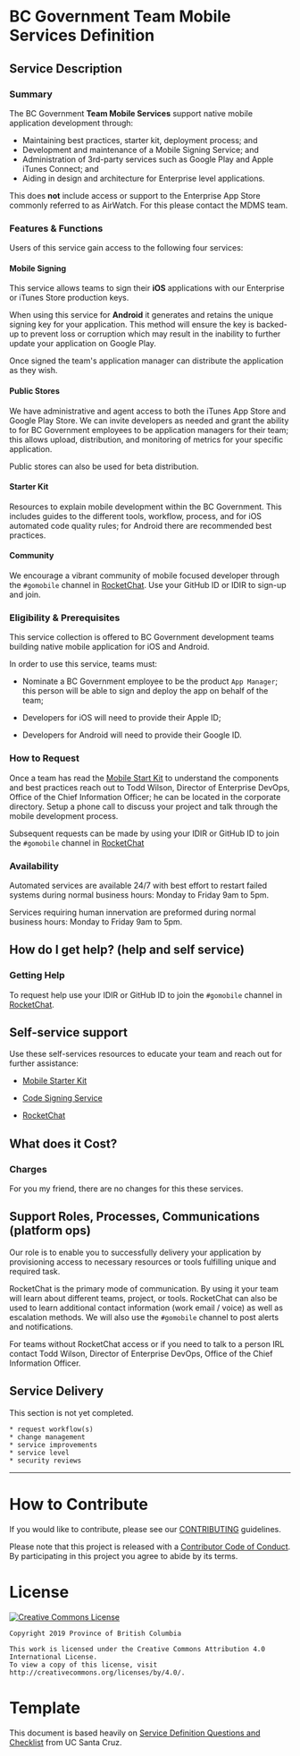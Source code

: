 # BC Government Team Mobile Services Definition

## Service Description

### Summary

The BC Government **Team Mobile Services** support native mobile application development through:

- Maintaining best practices, starter kit, deployment process; and
- Development and maintenance of a Mobile Signing Service; and
- Administration of 3rd-party services such as Google Play and Apple iTunes Connect; and
- Aiding in design and architecture for Enterprise level applications.

This does **not** include access or support to the Enterprise App Store commonly referred to as AirWatch. For this please contact the MDMS team.

### Features & Functions

Users of this service gain access to the following four services:

#### Mobile Signing

This service allows teams to sign their **iOS** applications with our Enterprise or iTunes Store production keys.

When using this service for **Android** it generates and retains the unique signing key for your application. This method will ensure the key is backed-up to prevent loss or corruption which may result in the inability to further update your application on Google Play.

 Once signed the team's application manager can distribute the application as they wish.

#### Public Stores

We have administrative and agent access to both the iTunes App Store and Google Play Store. We can invite developers as needed and grant the ability to for BC Government employees to be application managers for their team; this allows upload, distribution, and monitoring of metrics for your specific application.

Public stores can also be used for beta distribution.

#### Starter Kit

Resources to explain mobile development within the BC Government. This includes guides to the different tools, workflow, process, and for iOS automated code quality rules; for Android there are recommended best practices.

#### Community

We encourage a vibrant community of mobile focused developer through the `#gomobile` channel in [RocketChat](https://reggie.pathfinder.gov.bc.ca/?intention=LOGIN#error=login_required). Use your GitHub ID or IDIR to sign-up and join.


### Eligibility & Prerequisites

This service collection is offered to BC Government development teams building native mobile application for iOS and Android.

In order to use this service, teams must:

* Nominate a BC Government employee to be the product `App Manager`; this person will be able to sign and deploy the app on behalf of the team;

* Developers for iOS will need to provide their Apple ID;

* Developers for Android will need to provide their Google ID.

### How to Request

Once a team has read the [Mobile Start Kit](./README.md) to understand the components and best practices reach out to Todd Wilson, Director of Enterprise DevOps, Office of the Chief Information Officer; he can be located in the corporate directory. Setup a phone call to discuss your project and talk through the mobile development process. 

Subsequent requests can be made by using your IDIR or GitHub ID to join the `#gomobile` channel in [RocketChat](https://reggie.pathfinder.gov.bc.ca/?intention=LOGIN#error=login_required)

### Availability 

Automated services are available 24/7 with best effort to restart failed systems during normal business hours: Monday to Friday 9am to 5pm.

Services requiring human innervation are preformed during normal business hours: Monday to Friday 9am to 5pm.


## How do I get help? (help and self service)

### Getting Help

To request help use your IDIR or GitHub ID to join the `#gomobile` channel in [RocketChat](https://reggie.pathfinder.gov.bc.ca/?intention=LOGIN#error=login_required).

## Self-service support

Use these self-services resources to educate your team and reach out for further assistance:

* [Mobile Starter Kit](https://github.com/bcgov/mobile-starter-kit)

* [Code Signing Service](https://signing-web-devhub-prod.pathfinder.gov.bc.ca/)

* [RocketChat](https://reggie.pathfinder.gov.bc.ca/?intention=LOGIN#error=login_required)


## What does it Cost?

### Charges

For you my friend, there are no changes for this these services. 

## Support Roles, Processes, Communications (platform ops)

Our role is to enable you to successfully delivery your application by provisioning access to necessary resources or tools fulfilling unique and required task.

RocketChat is the primary mode of communication. By using it your team will learn about different teams, project, or tools. RocketChat can also be used to learn additional contact information (work email / voice) as well as escalation methods. We will also use the `#gomobile` channel to post alerts and notifications.

For teams without RocketChat access or if you need to talk to a person IRL contact Todd Wilson, Director of Enterprise DevOps, Office of the Chief Information Officer.


## Service Delivery

This section is not yet completed.

```
* request workflow(s)
* change management
* service improvements
* service level
* security reviews
```

---

# How to Contribute

If you would like to contribute, please see our [CONTRIBUTING](CONTRIBUTING.md) guidelines.

Please note that this project is released with a [Contributor Code of Conduct](CODE_OF_CONDUCT.md). By participating in this project you agree to abide by its terms.

# License

[![Creative Commons License](https://i.creativecommons.org/l/by/4.0/88x31.png)](http://creativecommons.org/licenses/by/4.0/)

```
Copyright 2019 Province of British Columbia

This work is licensed under the Creative Commons Attribution 4.0 International License.
To view a copy of this license, visit http://creativecommons.org/licenses/by/4.0/.
```

# Template

This document is based heavily on [Service Definition Questions and Checklist](https://its.ucsc.edu/itsm/checklist.html) from UC Santa Cruz.